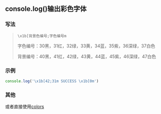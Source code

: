 ## console.log()输出彩色字体

### 写法

>  `\x1b[背景色编号;字色编号m`
>
> 字色编号：30黑，31红，32绿，33黄，34蓝，35紫，36深绿，37白色
>
> 背景编号：40黑，41红，42绿，43黄，44蓝，45紫，46深绿，47白色

### 示例
```js
console.log('\x1b[42;31m SUCCESS \x1b[0m')
```

### 其他

或者直接使用[colors](https://www.npmjs.com/package/colors)